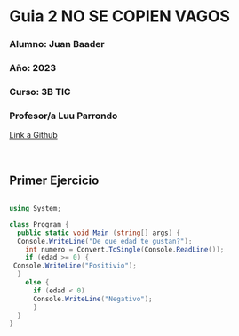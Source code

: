 # Guia  2  NO SE COPIEN VAGOS

### **Alumno:** Juan Baader

### **Año:** 2023

### **Curso:** 3B TIC

### **Profesor/a** Luu Parrondo

[Link a Github](https://github.com/juanpanpanyz/Guia2)

<br>

## **Primer Ejercicio**

```c#

using System;

class Program {
  public static void Main (string[] args) {
  Console.WriteLine("De que edad te gustan?");
    int numero = Convert.ToSingle(Console.ReadLine());
    if (edad >= 0) { 
 Console.WriteLine("Positivio");
  }
    else {
      if (edad < 0) 
      Console.WriteLine("Negativo");
      }
  }
}
```
